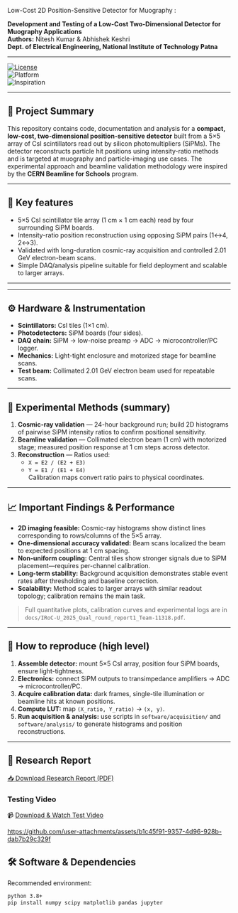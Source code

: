 Low-Cost 2D Position-Sensitive Detector for Muography :


**Development and Testing of a Low-Cost Two-Dimensional Detector for Muography Applications**  
**Authors:** Nitesh Kumar & Abhishek Keshri  
**Dept. of Electrical Engineering, National Institute of Technology Patna**

---

[![License](https://img.shields.io/badge/License-MIT-blue.svg)](LICENSE)  
![Platform](https://img.shields.io/badge/platform-Detector%20%7C%20SiPM-green)  
![Inspiration](https://img.shields.io/badge/Inspiration-CERN%20Beamline%20for%20Schools-lightgrey)

---

## 📌 Project Summary
This repository contains code, documentation and analysis for a **compact, low-cost, two-dimensional position-sensitive detector** built from a 5×5 array of CsI scintillators read out by silicon photomultipliers (SiPMs). The detector reconstructs particle hit positions using intensity-ratio methods and is targeted at muography and particle-imaging use cases. The experimental approach and beamline validation methodology were inspired by the **CERN Beamline for Schools** program.

---



## 🔬 Key features
- 5×5 CsI scintillator tile array (1 cm × 1 cm each) read by four surrounding SiPM boards.  
- Intensity-ratio position reconstruction using opposing SiPM pairs (1↔4, 2↔3).  
- Validated with long-duration cosmic-ray acquisition and controlled 2.01 GeV electron-beam scans.  
- Simple DAQ/analysis pipeline suitable for field deployment and scalable to larger arrays.

---

---

## ⚙️ Hardware & Instrumentation
- **Scintillators:** CsI tiles (1×1 cm).  
- **Photodetectors:** SiPM boards (four sides).  
- **DAQ chain:** SiPM → low-noise preamp → ADC → microcontroller/PC logger.  
- **Mechanics:** Light-tight enclosure and motorized stage for beamline scans.  
- **Test beam:** Collimated 2.01 GeV electron beam used for repeatable scans.

---

## 🧪 Experimental Methods (summary)
1. **Cosmic-ray validation** — 24-hour background run; build 2D histograms of pairwise SiPM intensity ratios to confirm positional sensitivity.  
2. **Beamline validation** — Collimated electron beam (1 cm) with motorized stage; measured position response at 1 cm steps across detector.  
3. **Reconstruction** — Ratios used:
   - `X = E2 / (E2 + E3)`  
   - `Y = E1 / (E1 + E4)`  
   Calibration maps convert ratio pairs to physical coordinates.

---

## 📈 Important Findings & Performance
- **2D imaging feasible:** Cosmic-ray histograms show distinct lines corresponding to rows/columns of the 5×5 array.  
- **One-dimensional accuracy validated:** Beam scans localized the beam to expected positions at 1 cm spacing.  
- **Non-uniform coupling:** Central tiles show stronger signals due to SiPM placement—requires per-channel calibration.  
- **Long-term stability:** Background acquisition demonstrates stable event rates after thresholding and baseline correction.  
- **Scalability:** Method scales to larger arrays with similar readout topology; calibration remains the main task.

> Full quantitative plots, calibration curves and experimental logs are in `docs/IRoC-U_2025_Qual_round_report1_Team-11318.pdf`.

---

## 🧾 How to reproduce (high level)
1. **Assemble detector:** mount 5×5 CsI array, position four SiPM boards, ensure light-tightness.  
2. **Electronics:** connect SiPM outputs to transimpedance amplifiers → ADC → microcontroller/PC.  
3. **Acquire calibration data:** dark frames, single-tile illumination or beamline hits at known positions.  
4. **Compute LUT:** map `(X_ratio, Y_ratio)` → `(x, y)`.  
5. **Run acquisition & analysis:** use scripts in `software/acquisition/` and `software/analysis/` to generate histograms and position reconstructions.

---


## 📄  Research Report
[📥 Download Research Report (PDF)](https://drive.google.com/file/d/1eT6_xaiin4r7GBKihiGKqdDg9lgIdxMZ/view?usp=drive_link)

### Testing Video

📹 [Download & Watch Test Video](videos/field_test.mp4)


https://github.com/user-attachments/assets/b1c45f91-9357-4d96-928b-dab7b29c329f



## 🛠 Software & Dependencies
Recommended environment:
```bash
python 3.8+
pip install numpy scipy matplotlib pandas jupyter



